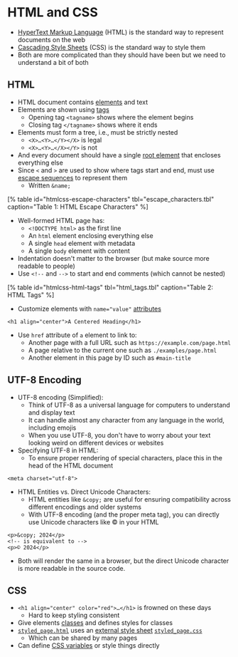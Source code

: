 # HTML and CSS

-   [HyperText Markup Language](g:html) (HTML) is the standard way to represent documents on the web
-   [Cascading Style Sheets](g:css) (CSS) is the standard way to style them
-   Both are more complicated than they should have been but we need to understand a bit of both

## HTML

-   HTML document contains [elements](g:element) and text
-   Elements are shown using [tags](g:tag)
    -   Opening tag `<tagname>` shows where the element begins
    -   Closing tag `</tagname>` shows where it ends
-   Elements must form a tree, i.e., must be strictly nested
    -   `<X>…<Y>…</Y></X>` is legal
    -   `<X>…<Y>…</X></Y>` is not
-   And every document should have a single [root element](g:root-element) that encloses everything else
-   Since `<` and `>` are used to show where tags start and end,
    must use [escape sequences](g:escape-sequence) to represent them
    -   Written `&name;`

[% table
   id="htmlcss-escape-characters"
   tbl="escape_characters.tbl"
   caption="Table 1: HTML Escape Characters"
%]

-   Well-formed HTML page has:
    -   `<!DOCTYPE html>` as the first line
    -   An `html` element enclosing everything else
    -   A single `head` element with metadata
    -   A single `body` element with content
-   Indentation doesn't matter to the browser (but make source more readable to people)
-   Use `<!--` and `-->` to start and end comments (which cannot be nested)

[% table
   id="htmlcss-html-tags"
   tbl="html_tags.tbl"
   caption="Table 2: HTML Tags"
%]

-   Customize elements with `name="value"` [attributes](g:attribute)

```
<h1 align="center">A Centered Heading</h1>
```

-   Use `href` attribute of `a` element to link to:
    -   Another page with a full URL such as `https://example.com/page.html`
    -   A page relative to the current one such as `./examples/page.html`
    -   Another element in this page by ID such as `#main-title`

## UTF-8 Encoding

-   UTF-8 encoding (Simplified):
    -   Think of UTF-8 as a universal language for computers to understand and display text
    -   It can handle almost any character from any language in the world, including emojis
    -   When you use UTF-8, you don't have to worry about your text looking weird on different devices or websites
-   Specifying UTF-8 in HTML:
    -   To ensure proper rendering of special characters, place this in the head of the HTML document

```
<meta charset="utf-8">
```

-   HTML Entities vs. Direct Unicode Characters:
    -   HTML entities like `&copy;` are useful for ensuring compatibility across different encodings and older systems
    -   With UTF-8 encoding (and the proper meta tag), you can directly use Unicode characters like © in your HTML

```
<p>&copy; 2024</p>
<!-- is equivalent to -->
<p>© 2024</p>
```

- Both will render the same in a browser, but the direct Unicode character is more readable in the source code.

## CSS

-   `<h1 align="center" color="red">…</h1>` is frowned on these days
    -   Hard to keep styling consistent
-   Give elements [classes](g:css-class) and defines styles for classes
-   [`styled_page.html`](./styled_page.html) uses an [external style sheet](g:external-style-sheet)
    [`styled_page.css`](./styled_page.css)
    -   Which can be shared by many pages
-   Can define [CSS variables](g:css-variable) or style things directly
